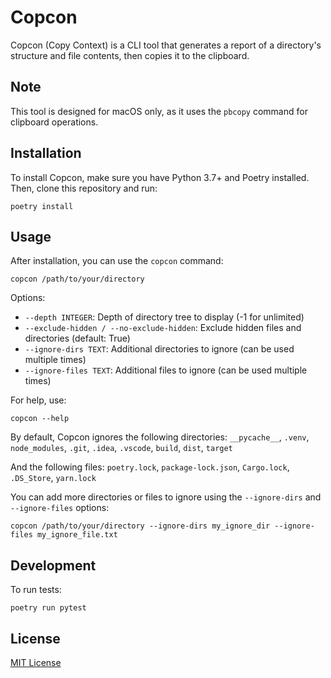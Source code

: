 # Copcon

Copcon (Copy Context) is a CLI tool that generates a report of a directory's structure and file contents, then copies it to the clipboard.

## Note

This tool is designed for macOS only, as it uses the `pbcopy` command for clipboard operations.

## Installation

To install Copcon, make sure you have Python 3.7+ and Poetry installed. Then, clone this repository and run:

```
poetry install
```

## Usage

After installation, you can use the `copcon` command:

```
copcon /path/to/your/directory
```

Options:

- `--depth INTEGER`: Depth of directory tree to display (-1 for unlimited)
- `--exclude-hidden / --no-exclude-hidden`: Exclude hidden files and directories (default: True)
- `--ignore-dirs TEXT`: Additional directories to ignore (can be used multiple times)
- `--ignore-files TEXT`: Additional files to ignore (can be used multiple times)

For help, use:

```
copcon --help
```

By default, Copcon ignores the following directories:
`__pycache__`, `.venv`, `node_modules`, `.git`, `.idea`, `.vscode`, `build`, `dist`, `target`

And the following files:
`poetry.lock`, `package-lock.json`, `Cargo.lock`, `.DS_Store`, `yarn.lock`

You can add more directories or files to ignore using the `--ignore-dirs` and `--ignore-files` options:

```
copcon /path/to/your/directory --ignore-dirs my_ignore_dir --ignore-files my_ignore_file.txt
```

## Development

To run tests:

```
poetry run pytest
```

## License

[MIT License](LICENSE)

